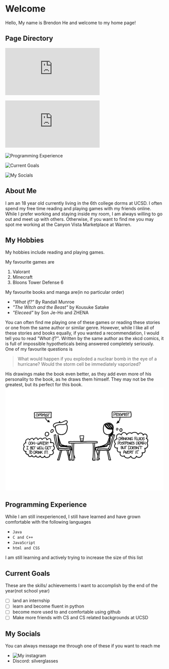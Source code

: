 # Welcome
Hello, My name is Brendon He and welcome to my home page!
## Page Directory
![About Me](https://github.com/Brendon-He/CSE110/blob/main/index.md#about-me)

![My Hobbies](https://github.com/Brendon-He/CSE110/blob/main/index.md#my-hobbies)

![Programming Experience](https://brendon-he.github.io/CSE110/#programming-experience)

![Current Goals](https://brendon-he.github.io/CSE110/#programming-experience)

![My Socials](https://brendon-he.github.io/CSE110/#programming-experience)
## About Me
I am an 18 year old currently living in the 6th college dorms at UCSD. I often spend my free time reading and playing games with my friends online. While I prefer working and staying inside my room, I am always willing to go out and meet up with others. Otherwise, if you want to find me you may spot me working at the Canyon Vista Marketplace at Warren.

## My Hobbies
My hobbies include reading and playing games. 

My favourite games are 
1. Valorant
2. Minecraft
3. Bloons Tower Defense 6

My favourite books and manga are(in no particular order)
- *"What if?"* By Randall Munroe
- *"The Witch and the Beast"* by Kousuke Satake
- *"Eleceed"* by Son Je-Ho and ZHENA

You can often find me playing one of these games or reading these stories or one from the same author or similar genre. However, while I like all of these stories and books equally, if you wanted a recommendation, I would tell you to read *"What if?"*. Written by the same author as the xkcd comics, it is full of impossible hypotheticals being answered completely seriously. One of my favourite questions is 
>What would happen if you exploded a nuclear bomb in the eye of a hurricane? Would the storm cell be immediately vaporized?

His drawings make the book even better, as they add even more of his personality to the book, as he draws them himself. They may not be the greatest, but its perfect for this book.
![image of Randall's art](otherpcitures/randall's_art.jpg)

## Programming Experience
While I am still inexperienced, I still have learned and have grown comfortable with the following languages
- `Java`
- `C and C++`
- `JavaScript`
- `html and CSS`

I am still learning and actively trying to increase the size of this list

## Current Goals
These are the skills/ achievements I want to accomplish by the end of the year(not school year)
- [ ] land an internship
- [ ] learn and become fluent in python
- [ ] become more used to and comfortable using github
- [ ] Make more friends with CS and CS related backgrounds at UCSD

## My Socials
You can always message me through one of these if you want to reach me
- ![My instagram](https://www.instagram.com/brendon_h3/)
- Discord: silverglasses



